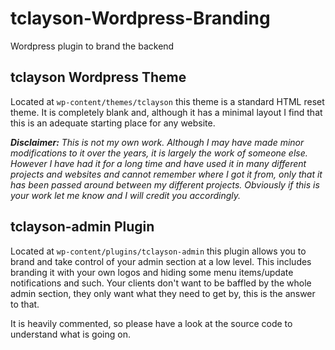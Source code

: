 tclayson-Wordpress-Branding
===========================

Wordpress plugin to brand the backend

tclayson Wordpress Theme
------------------------

Located at `wp-content/themes/tclayson` this theme is a standard HTML reset theme. It is completely blank and, although it has a minimal layout I find that this is an adequate starting place for any website.

_**Disclaimer:** This is not my own work. Although I may have made minor modifications to it over the years, it is largely the work of someone else. However I have had it for a long time and have used it in many different projects and websites and cannot remember where I got it from, only that it has been passed around between my different projects. Obviously if this is your work let me know and I will credit you accordingly._

tclayson-admin Plugin
---------------------

Located at `wp-content/plugins/tclayson-admin` this plugin allows you to brand and take control of your admin section at a low level. This includes branding it with your own logos and hiding some menu items/update notifications and such. Your clients don't want to be baffled by the whole admin section, they only want what they need to get by, this is the answer to that.

It is heavily commented, so please have a look at the source code to understand what is going on.